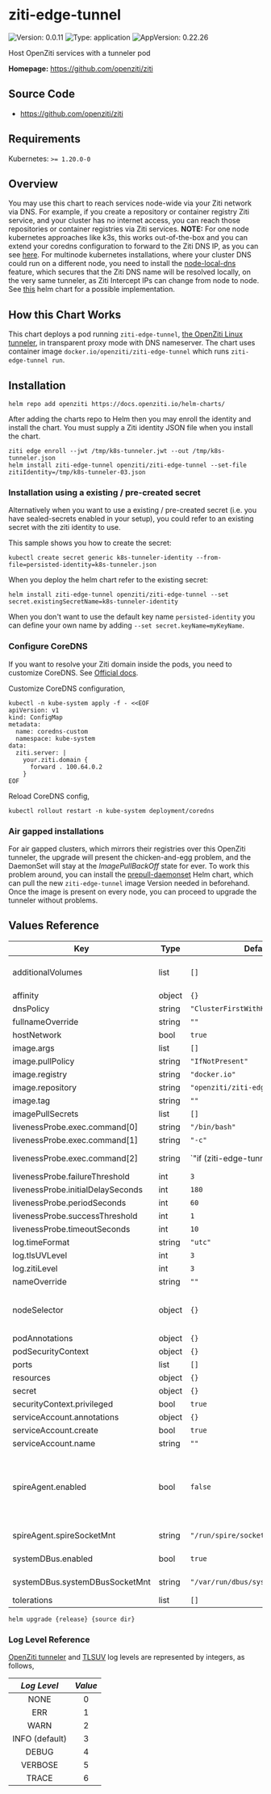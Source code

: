 <!-- README.md generated by helm-docs from README.md.gotmpl -->
# ziti-edge-tunnel

![Version: 0.0.11](https://img.shields.io/badge/Version-0.0.11-informational?style=flat-square) ![Type: application](https://img.shields.io/badge/Type-application-informational?style=flat-square) ![AppVersion: 0.22.26](https://img.shields.io/badge/AppVersion-0.22.26-informational?style=flat-square)

Host OpenZiti services with a tunneler pod

**Homepage:** <https://github.com/openziti/ziti>

## Source Code

* <https://github.com/openziti/ziti>

## Requirements

Kubernetes: `>= 1.20.0-0`

## Overview

You may use this chart to reach services node-wide via your Ziti network via DNS. For example, if you create a repository or container registry Ziti service, and your cluster has no internet access, you can reach those repositories or container registries via Ziti services.
**NOTE:**
For one node kubernetes approaches like k3s, this works out-of-the-box and you can extend your coredns configuration to forward to the Ziti DNS IP, as you can see [here](https://openziti.io/docs/guides/kubernetes/workload-tunneling/kubernetes-daemonset/).
For multinode kubernetes installations, where your cluster DNS could run on a different node, you need to install the [node-local-dns](https://kubernetes.io/docs/tasks/administer-cluster/nodelocaldns/) feature, which secures that the Ziti DNS name will be resolved locally, on the very same tunneler, as Ziti Intercept IPs can change from node to node. See [this](https://github.com/lablabs/k8s-nodelocaldns-helm) helm chart for a possible implementation.

## How this Chart Works

This chart deploys a pod running `ziti-edge-tunnel`, [the OpenZiti Linux tunneler](https://docs.openziti.io/docs/reference/tunnelers/linux/), in transparent proxy mode with DNS nameserver. The chart uses container image `docker.io/openziti/ziti-edge-tunnel` which runs `ziti-edge-tunnel run`.

## Installation

```console
helm repo add openziti https://docs.openziti.io/helm-charts/
```

After adding the charts repo to Helm then you may enroll the identity and install the chart. You must supply a Ziti identity JSON file when you install the chart.

```console
ziti edge enroll --jwt /tmp/k8s-tunneler.jwt --out /tmp/k8s-tunneler.json
helm install ziti-edge-tunnel openziti/ziti-edge-tunnel --set-file zitiIdentity=/tmp/k8s-tunneler-03.json
```

### Installation using a existing / pre-created secret

Alternatively when you want to use a existing / pre-created secret (i.e. you have sealed-secrets enabled in your setup), you could refer to an existing secret with the ziti identity to use.

This sample shows you how to create the secret:

```console
kubectl create secret generic k8s-tunneler-identity --from-file=persisted-identity=k8s-tunneler.json
```

When you deploy the helm chart refer to the existing secret:

```console
helm install ziti-edge-tunnel openziti/ziti-edge-tunnel --set secret.existingSecretName=k8s-tunneler-identity
```

When you don't want to use the default key name `persisted-identity` you can define your own name by adding `--set secret.keyName=myKeyName`.

### Configure CoreDNS

If you want to resolve your Ziti domain inside the pods, you need to customize CoreDNS. See [Official docs](https://openziti.io/docs/guides/kubernetes/workload-tunneling/kubernetes-daemonset/).

Customize CoreDNS configuration,

```console
kubectl -n kube-system apply -f - <<EOF
apiVersion: v1
kind: ConfigMap
metadata:
  name: coredns-custom
  namespace: kube-system
data:
  ziti.server: |
    your.ziti.domain {
      forward . 100.64.0.2
    }
EOF
```

Reload CoreDNS config,

```console
kubectl rollout restart -n kube-system deployment/coredns
```

### Air gapped installations

For air gapped clusters, which mirrors their registries over this OpenZiti tunneler,
the upgrade will present the chicken-and-egg problem, and the DaemonSet will stay
at the *ImagePullBackOff* state for ever.
To work this problem around, you can install the [prepull-daemonset](https://github.com/enthus-it/helm-charts/tree/main/charts/prepull-daemonset)
Helm chart, which can pull the new `ziti-edge-tunnel` image Version needed in beforehand.
Once the image is present on every node, you can proceed to upgrade the tunneler without problems.

## Values Reference

| Key | Type | Default | Description |
|-----|------|---------|-------------|
| additionalVolumes | list | `[]` | additional volumes to mount to ziti-edge-tunnel container |
| affinity | object | `{}` |  |
| dnsPolicy | string | `"ClusterFirstWithHostNet"` |  |
| fullnameOverride | string | `""` |  |
| hostNetwork | bool | `true` |  |
| image.args | list | `[]` |  |
| image.pullPolicy | string | `"IfNotPresent"` |  |
| image.registry | string | `"docker.io"` |  |
| image.repository | string | `"openziti/ziti-edge-tunnel"` |  |
| image.tag | string | `""` |  |
| imagePullSecrets | list | `[]` |  |
| livenessProbe.exec.command[0] | string | `"/bin/bash"` |  |
| livenessProbe.exec.command[1] | string | `"-c"` |  |
| livenessProbe.exec.command[2] | string | `"if (ziti-edge-tunnel tunnel_status | sed -E 's/(^received\\sresponse\\s<|>$)//g' | jq '.Success'); then true; else false; fi"` |  |
| livenessProbe.failureThreshold | int | `3` |  |
| livenessProbe.initialDelaySeconds | int | `180` |  |
| livenessProbe.periodSeconds | int | `60` |  |
| livenessProbe.successThreshold | int | `1` |  |
| livenessProbe.timeoutSeconds | int | `10` |  |
| log.timeFormat | string | `"utc"` |  |
| log.tlsUVLevel | int | `3` |  |
| log.zitiLevel | int | `3` |  |
| nameOverride | string | `""` |  |
| nodeSelector | object | `{}` | constrain worker nodes where the ziti-edge-tunnel pod can be scheduled |
| podAnnotations | object | `{}` |  |
| podSecurityContext | object | `{}` |  |
| ports | list | `[]` |  |
| resources | object | `{}` |  |
| secret | object | `{}` |  |
| securityContext.privileged | bool | `true` |  |
| serviceAccount.annotations | object | `{}` |  |
| serviceAccount.create | bool | `true` |  |
| serviceAccount.name | string | `""` |  |
| spireAgent.enabled | bool | `false` | if you are running a container with the spire-agent binary installed then this will allow you to add the hostpath necessary for connecting to the spire socket |
| spireAgent.spireSocketMnt | string | `"/run/spire/sockets"` | file path of the spire socket mount |
| systemDBus.enabled | bool | `true` | enable D-Bus socket connection |
| systemDBus.systemDBusSocketMnt | string | `"/var/run/dbus/system_bus_socket"` | file path of the System D-Bus socket mount |
| tolerations | list | `[]` |  |

```console
helm upgrade {release} {source dir}
```

### Log Level Reference

[OpenZiti tunneler](https://openziti.io/docs/reference/tunnelers/linux/linux-tunnel-options/#ziti-edge-tunnel-environment-variables) and [TLSUV](https://github.com/openziti/tlsuv) log levels are represented by integers, as follows,

|   *Log Level*  | *Value* |
|:--------------:|:-------:|
|      NONE      |    0    |
|      ERR       |    1    |
|      WARN      |    2    |
| INFO (default) |    3    |
|     DEBUG      |    4    |
|     VERBOSE    |    5    |
|     TRACE      |    6    |

<!-- README.md generated by helm-docs from README.md.gotmpl -->
